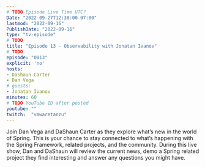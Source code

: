 ```yaml
---
# TODO Episode Live Time UTC?
Date: "2022-09-27T12:30:00-07:00"
lastmod: "2022-09-16"
PublishDate: "2022-09-16"
type: "tv-episode"
# TODO
title: "Episode 13 - Observability with Jonatan Ivanov"
# TODO
episode: "0013"
explicit: 'no'
hosts:
- DaShaun Carter
- Dan Vega
# guests:
- Jonatan Ivanov
minutes: 60
# TODO YouTube ID after posted
youtube: ""
twitch:  "vmwaretanzu"
---
```


Join Dan Vega and DaShaun Carter as they explore what’s new in the world of Spring. This is your chance to stay connected to what’s happening with the Spring Framework, related projects, and the community. During this live show, Dan and DaShaun will review the current news, demo a Spring related project they find interesting and answer any questions you might have.